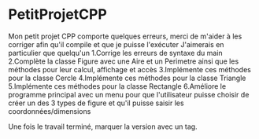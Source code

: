 # PetitProjetCPP

Mon petit projet CPP comporte quelques erreurs, merci de m'aider à les corriger afin qu'il compile et que je puisse l'exécuter
J'aimerais en particulier que quelqu'un
1.Corrige les erreurs de syntaxe du main
2.Complète la classe Figure avec une Aire et un Perimetre ainsi que les méthodes pour leur calcul, affichage et accès
3.Implémente ces méthodes pour la classe Cercle
4.Implémente ces méthodes pour la classe Triangle
5.Implémente ces méthodes pour la classe Rectangle
6.Améliore le programme principal avec un menu pour que l'utilisateur puisse choisir de créer un des 3 types de figure et qu'il puisse saisir les coordonnées/dimensions


Une fois le travail terminé, marquer la version avec un tag.
